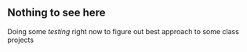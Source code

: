## Nothing to see here

Doing some *testing* right now to figure out best approach to some class projects
